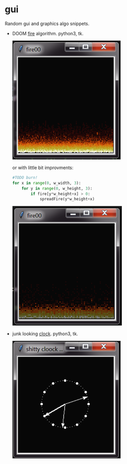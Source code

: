 # gui

Random gui and graphics algo snippets.

- DOOM [fire](fir00.py) algorithm. python3, tk.
  
  ![](./imgs/fir00.png)
  
  or with little bit improvments:
  
  ```python
  #TODO burn!
  for x in range(0, w_width, 3):
      for y in range(0, w_height, 3):
          if fire[y*w_height+x] > 0:
              spreadFire(y*w_height+x)
  ```
  
  ![](./imgs/fir01.png)

- junk looking [clock](clock00.py). python3, tk.
  
  ![](.\imgs/klock.png)
